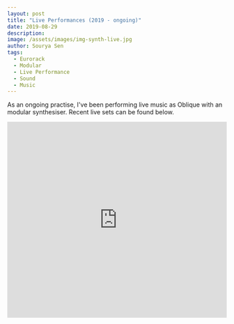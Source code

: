 ```yaml
---
layout: post
title: "Live Performances (2019 - ongoing)"
date: 2019-08-29
description:
image: /assets/images/img-synth-live.jpg
author: Sourya Sen
tags:
  - Eurorack
  - Modular
  - Live Performance
  - Sound
  - Music
---
```


As an ongoing practise, I've been performing live music as Oblique with an modular synthesiser. Recent live sets can be found below.

<iframe width="100%" height="450" scrolling="no" frameborder="no" allow="autoplay" src="https://w.soundcloud.com/player/?url=https%3A//api.soundcloud.com/playlists/853739417&color=%23999999&auto_play=false&hide_related=false&show_comments=true&show_user=true&show_reposts=false&show_teaser=true"></iframe>
